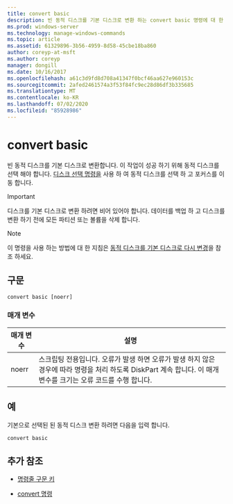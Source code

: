 ```yaml
---
title: convert basic
description: 빈 동적 디스크를 기본 디스크로 변환 하는 convert basic 명령에 대 한 참조 문서입니다.
ms.prod: windows-server
ms.technology: manage-windows-commands
ms.topic: article
ms.assetid: 61329896-3b56-4959-8d58-45cbe18ba860
author: coreyp-at-msft
ms.author: coreyp
manager: dongill
ms.date: 10/16/2017
ms.openlocfilehash: a61c3d9fd8d708a41347f0bcf46aa627e960153c
ms.sourcegitcommit: 2afed2461574a3f53f84fc9ec28d86df3b335685
ms.translationtype: MT
ms.contentlocale: ko-KR
ms.lasthandoff: 07/02/2020
ms.locfileid: "85928986"
---
```

# <a name="convert-basic"></a>convert basic

빈 동적 디스크를 기본 디스크로 변환합니다. 이 작업이 성공 하기 위해 동적 디스크를 선택 해야 합니다. [디스크 선택 명령을](select-disk.md) 사용 하 여 동적 디스크를 선택 하 고 포커스를 이동 합니다.

> [!IMPORTANT]
> 디스크를 기본 디스크로 변환 하려면 비어 있어야 합니다. 데이터를 백업 하 고 디스크를 변환 하기 전에 모든 파티션 또는 볼륨을 삭제 합니다.

> [!NOTE]
> 이 명령을 사용 하는 방법에 대 한 지침은 [동적 디스크를 기본 디스크로 다시 변경](https://docs.microsoft.com/previous-versions/windows/it-pro/windows-server-2008-R2-and-2008/cc755238(v=ws.11))을 참조 하세요.

## <a name="syntax"></a>구문

```
convert basic [noerr]
```

### <a name="parameters"></a>매개 변수

| 매개 변수 | 설명 |
| --------- | ----------- |
| noerr | 스크립팅 전용입니다. 오류가 발생 하면 오류가 발생 하지 않은 경우에 따라 명령을 처리 하도록 DiskPart 계속 합니다. 이 매개 변수를 크기는 오류 코드를 수행 합니다. |

## <a name="examples"></a>예

기본으로 선택된 된 동적 디스크 변환 하려면 다음을 입력 합니다.

```
convert basic
```

## <a name="additional-references"></a>추가 참조

- [명령줄 구문 키](command-line-syntax-key.md)

- [convert 명령](convert.md)
